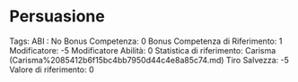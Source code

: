# Persuasione

Tags: ABI
: No
Bonus Competenza: 0
Bonus Competenza di Riferimento: 1
Modificatore: -5
Modificatore  Abilità: 0
Statistica di riferimento: Carisma (Carisma%2085412b6f15bc4bb7950d44c4e8a85c74.md)
Tiro Salvezza: -5
Valore di riferimento: 0